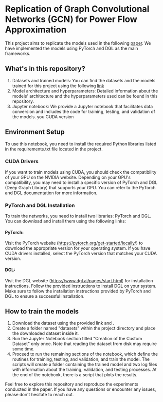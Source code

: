# Replication of Graph Convolutional Networks (GCN) for Power Flow Approximation
This project aims to replicate the models used in the following [paper](https://ieeexplore.ieee.org/document/8999165). We have implemented the models using PyTorch and DGL as the main frameworks.

## What's in this repository?
1. Datasets and trained models: You can find the datasets and the models trained for this project using the following [link](https://polimi365-my.sharepoint.com/:f:/g/personal/10797982_polimi_it/Eg0Lk8JCB3FCsqdDuSdTtQ4BevD6vghS6YhOwpy8byQXzA?e=0u76Bf)
2. Model architecture and hyperparameters: Detailed information about the models' architecture and the hyperparameters used can be found in this repository.
3. Jupyter notebook: We provide a Jupyter notebook that facilitates data conversion and includes the code for training, testing, and validation of the models.
 you CUDA version

## Environment Setup
To use this notebook, you need to install the required Python libraries listed in the requirements.txt file located in the project.

### CUDA Drivers
If you want to train models using CUDA, you should check the compatibility of your GPU on the NVIDIA website. Depending on your GPU's compatibility, you may need to install a specific version of PyTorch and DGL (Deep Graph Library) that supports your GPU. You can refer to the PyTorch and DGL documentation for more information.

### PyTorch and DGL Installation
To train the networks, you need to install two libraries: PyTorch and DGL. You can download and install them using the following links:

#### PyTorch: 
Visit the PyTorch website (https://pytorch.org/get-started/locally/) to download the appropriate version for your operating system. If you have CUDA drivers installed, select the PyTorch version that matches your CUDA version.
#### DGL: 
Visit the DGL website (https://www.dgl.ai/pages/start.html) for installation instructions. Follow the provided instructions to install DGL on your system.
Make sure to follow the installation instructions provided by PyTorch and DGL to ensure a successful installation.

## How to train the models
1. Download the dataset using the provided link and .
2. Create a folder named "datasets" within the project directory and place the downloaded dataset inside it.
3. Run the Jupyter Notebook section titled "Creation of the Custom Dataset" only once. Note that reading the dataset from disk may require some time.
4. Proceed to run the remaining sections of the notebook, which define the routines for training, testing, and validation, and train the model.
The scripts will create a folder containing the trained model and two log files with information about the training, validation, and testing processes. At the end of the notebook, there is a script that plots the results.

Feel free to explore this repository and reproduce the experiments conducted in the paper. If you have any questions or encounter any issues, please don't hesitate to reach out.
